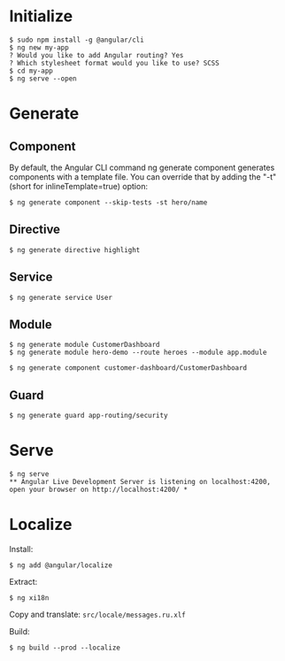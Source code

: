 Initialize
==========

```console
$ sudo npm install -g @angular/cli
$ ng new my-app
? Would you like to add Angular routing? Yes
? Which stylesheet format would you like to use? SCSS
$ cd my-app
$ ng serve --open
```

Generate
========

Component
---------

By default, the Angular CLI command ng generate component generates components with a template file. You can override that by adding the "-t" (short for inlineTemplate=true) option:

```console
$ ng generate component --skip-tests -st hero/name
```

Directive
---------

```console
$ ng generate directive highlight
```

Service
-------

```console
$ ng generate service User
```


Module
------

```console
$ ng generate module CustomerDashboard
$ ng generate module hero-demo --route heroes --module app.module

$ ng generate component customer-dashboard/CustomerDashboard
```

Guard
-----

```console
$ ng generate guard app-routing/security
```

Serve
=====

```console
$ ng serve
** Angular Live Development Server is listening on localhost:4200, open your browser on http://localhost:4200/ *
```

Localize
========

Install:

```console
$ ng add @angular/localize
```

Extract:

```console
$ ng xi18n
```

Copy and translate: `src/locale/messages.ru.xlf`

Build: 

```console
$ ng build --prod --localize
```
